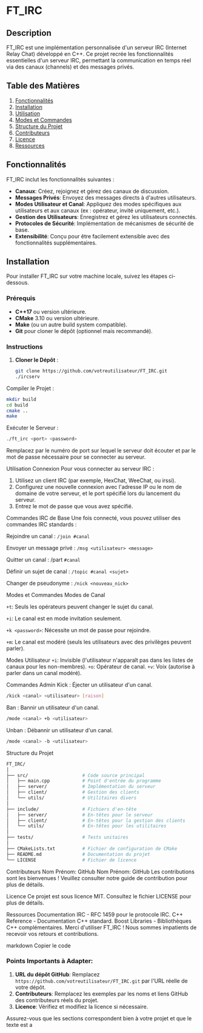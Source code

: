 # FT_IRC

## Description

FT_IRC est une implémentation personnalisée d'un serveur IRC (Internet Relay Chat) développé en C++. Ce projet recrée les fonctionnalités essentielles d'un serveur IRC, permettant la communication en temps réel via des canaux (channels) et des messages privés.

## Table des Matières

1. [Fonctionnalités](#fonctionnalités)
2. [Installation](#installation)
3. [Utilisation](#utilisation)
4. [Modes et Commandes](#modes-et-commandes)
5. [Structure du Projet](#structure-du-projet)
6. [Contributeurs](#contributeurs)
7. [Licence](#licence)
8. [Ressources](#ressources)

## Fonctionnalités

FT_IRC inclut les fonctionnalités suivantes :

- **Canaux**: Créez, rejoignez et gérez des canaux de discussion.
- **Messages Privés**: Envoyez des messages directs à d'autres utilisateurs.
- **Modes Utilisateur et Canal**: Appliquez des modes spécifiques aux utilisateurs et aux canaux (ex : opérateur, invité uniquement, etc.).
- **Gestion des Utilisateurs**: Enregistrez et gérez les utilisateurs connectés.
- **Protocoles de Sécurité**: Implémentation de mécanismes de sécurité de base.
- **Extensibilité**: Conçu pour être facilement extensible avec des fonctionnalités supplémentaires.

## Installation

Pour installer FT_IRC sur votre machine locale, suivez les étapes ci-dessous.

### Prérequis

- **C++17** ou version ultérieure.
- **CMake** 3.10 ou version ultérieure.
- **Make** (ou un autre build system compatible).
- **Git** pour cloner le dépôt (optionnel mais recommandé).

### Instructions

1. **Cloner le Dépôt** :
   ```bash
   git clone https://github.com/votreutilisateur/FT_IRC.git
   ./ircserv

Compiler le Projet :

```bash
mkdir build
cd build
cmake ..
make
```
Exécuter le Serveur :

```bash
./ft_irc <port> <password>
```
Remplacez <port> par le numéro de port sur lequel le serveur doit écouter et <password> par le mot de passe nécessaire pour se connecter au serveur.

Utilisation
Connexion
Pour vous connecter au serveur IRC :

1.	Utilisez un client IRC (par exemple, HexChat, WeeChat, ou irssi).
2.	Configurez une nouvelle connexion avec l'adresse IP ou le nom de domaine de votre serveur, et le port spécifié lors du lancement du serveur.
3.	Entrez le mot de passe que vous avez spécifié.

Commandes IRC de Base
Une fois connecté, vous pouvez utiliser des commandes IRC standards :

Rejoindre un canal : `/join #canal`

Envoyer un message privé : `/msg <utilisateur> <message>`

Quitter un canal : /part `#canal`

Définir un sujet de canal : `/topic #canal <sujet>`

Changer de pseudonyme : `/nick <nouveau_nick>`

Modes et Commandes
Modes de Canal

`+t`: Seuls les opérateurs peuvent changer le sujet du canal.

`+i`: Le canal est en mode invitation seulement.

`+k <password>`: Nécessite un mot de passe pour rejoindre.

`+m`: Le canal est modéré (seuls les utilisateurs avec des privilèges peuvent parler).

Modes Utilisateur
`+i`: Invisible (l'utilisateur n'apparaît pas dans les listes de canaux pour les non-membres).
`+o`: Opérateur de canal.
`+v`: Voix (autorise à parler dans un canal modéré).

Commandes Admin
Kick : Éjecter un utilisateur d'un canal.
```bash
/kick <canal> <utilisateur> [raison]
```

Ban : Bannir un utilisateur d'un canal.
```bash
/mode <canal> +b <utilisateur>
```

Unban : Débannir un utilisateur d'un canal.
```bash
/mode <canal> -b <utilisateur>
```

Structure du Projet
```bash
FT_IRC/
│
├── src/                    # Code source principal
│   ├── main.cpp            # Point d'entrée du programme
│   ├── server/             # Implémentation du serveur
│   ├── client/             # Gestion des clients
│   └── utils/              # Utilitaires divers
│
├── include/                # Fichiers d'en-tête
│   ├── server/             # En-têtes pour le serveur
│   ├── client/             # En-têtes pour la gestion des clients
│   └── utils/              # En-têtes pour les utilitaires
│
├── tests/                  # Tests unitaires
│
├── CMakeLists.txt          # Fichier de configuration de CMake
├── README.md               # Documentation du projet
└── LICENSE                 # Fichier de licence
```

Contributeurs
Nom Prénom: GitHub
Nom Prénom: GitHub
Les contributions sont les bienvenues ! Veuillez consulter notre guide de contribution pour plus de détails.

Licence
Ce projet est sous licence MIT. Consultez le fichier LICENSE pour plus de détails.

Ressources
Documentation IRC - RFC 1459 pour le protocole IRC.
C++ Reference - Documentation C++ standard.
Boost Libraries - Bibliothèques C++ complémentaires.
Merci d'utiliser FT_IRC ! Nous sommes impatients de recevoir vos retours et contributions.

markdown
Copier le code

### Points Importants à Adapter:
1. **URL du dépôt GitHub**: Remplacez `https://github.com/votreutilisateur/FT_IRC.git` par l'URL réelle de votre dépôt.
2. **Contributeurs**: Remplacez les exemples par les noms et liens GitHub des contributeurs réels du projet.
3. **Licence**: Vérifiez et modifiez la licence si nécessaire. 

Assurez-vous que les sections correspondent bien à votre projet et que le texte est a